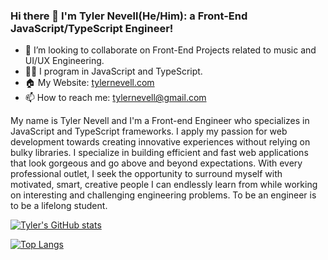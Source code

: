 ### Hi there 👋 I'm Tyler Nevell(He/Him): a Front-End JavaScript/TypeScript Engineer!

- 👯 I’m looking to collaborate on Front-End Projects related to music and UI/UX Engineering.
- 👨‍💻 I program in JavaScript and TypeScript.
- 🏠 My Website: [tylernevell.com](https://tylernevell.com)
- 📫 How to reach me: [tylernevell@gmail.com](mailto:tylernevell@gmail.com)

My name is Tyler Nevell and I'm a Front-end Engineer who specializes in JavaScript and TypeScript frameworks. I apply my passion for web development towards creating innovative experiences without relying on bulky libraries. I specialize in building efficient and fast web applications that look gorgeous and go above and beyond expectations. With every professional outlet, I seek the opportunity to surround myself with motivated, smart, creative people I can endlessly learn from while working on interesting and challenging engineering problems. To be an engineer is to be a lifelong student.

[![Tyler's GitHub stats](https://github-readme-stats.vercel.app/api?username=tylernevell&show_icons=true&count_private=true&bg_color=30,e96443,904e95&title_color=fff&text_color=fff&icon_color=fff&hide=contribs)](https://github.com/tylernevell?tab=repositories)

[![Top Langs](https://github-readme-stats.vercel.app/api/top-langs/?username=tylernevell&layout=compact&bg_color=30,e96443,904e95&title_color=fff&text_color=fff&icon_color=fff&langs_count=5&hide=c%2B%2B,jupyter%20notebook,python)](https://github.com/tylernevell?tab=repositories)

<!--
**tylernevell/tylernevell** is a ✨ _special_ ✨ repository because its `README.md` (this file) appears on your GitHub profile.


- 🔭 I’m currently working on ...
- 🌱 I’m currently learning ...
- 👯 I’m looking to collaborate on ...
- 🤔 I’m looking for help with ...
- 💬 Ask me about ...
- 📫 How to reach me: ...
- 😄 Pronouns: ...
- ⚡ Fun fact: ...
-->
